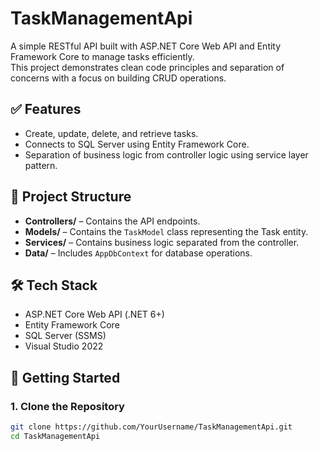# TaskManagementApi

A simple RESTful API built with ASP.NET Core Web API and Entity Framework Core to manage tasks efficiently.  
This project demonstrates clean code principles and separation of concerns with a focus on building CRUD operations.

## ✅ Features

- Create, update, delete, and retrieve tasks.
- Connects to SQL Server using Entity Framework Core.
- Separation of business logic from controller logic using service layer pattern.

## 🧱 Project Structure

- **Controllers/** – Contains the API endpoints.
- **Models/** – Contains the `TaskModel` class representing the Task entity.
- **Services/** – Contains business logic separated from the controller.
- **Data/** – Includes `AppDbContext` for database operations.

## 🛠️ Tech Stack

- ASP.NET Core Web API (.NET 6+)
- Entity Framework Core
- SQL Server (SSMS)
- Visual Studio 2022

## 🚀 Getting Started

### 1. Clone the Repository
```bash
git clone https://github.com/YourUsername/TaskManagementApi.git
cd TaskManagementApi
